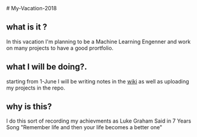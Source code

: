 <html>
# My-Vacation-2018
<h2>what is it ?</h2>

In this vacation I'm planning to be a Machine Learning Engenner and work on many projects to have a good prortfolio.

<h2> what I will be doing?.</h2>

starting from 1-June I will be writing notes in the <a href="https://github.com/mostafax/My-Vacation-2018/wiki/Main-Start">wiki</a> as well as uploading my projects in the repo.

<h2>why is this? </h2>

I do this sort of recording my achievments as Luke Graham Said in 7 Years Song 
"Remember life and then your life becomes a better one"
</html>
